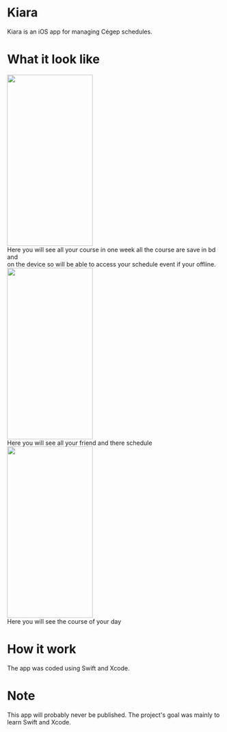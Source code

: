 # Kiara
Kiara is an iOS app for managing Cégep schedules.
# What it look like 
<img src="https://github.com/LELUDO7/Kiara/assets/89437176/7a566a82-181a-48fb-8594-0ac27fe4eb5d" width="200" height="400" />
<br>
Here you will see all your course in one week all the course are save in bd and <br> on the device so will be able to access your schedule event if your offline. <br>
<img src="https://github.com/LELUDO7/Kiara/assets/89437176/f4308cab-2d83-462c-bf67-4ccf6fcdee3f" width="200" height="400" />
<br>
Here you will see all your friend and there schedule <br>
<img src="https://github.com/LELUDO7/Kiara/assets/89437176/73e43e78-3c45-45fd-987e-cd31f80daf1b" width="200" height="400" />
<br>
Here you will see the course of your day 

# How it work 
The app was coded using Swift and Xcode.
# Note 
This app will probably never be published. The project's goal was mainly to learn Swift and Xcode.

